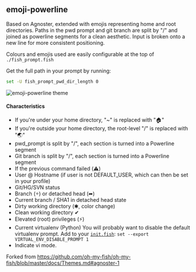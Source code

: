 ## emoji-powerline

Based on Agnoster, extended with emojis representing home and root directories. Paths in the pwd prompt and git branch are split by "/" and joined as powerline segments for a clean aesthetic. Input is broken onto a new line for more consistent positioning.

Colours and emojis used are easily configurable at the top of `./fish_prompt.fish`

Get the full path in your prompt by running:

```sh
set -U fish_prompt_pwd_dir_length 0
```

![emoji-powerline theme](https://i.imgur.com/RfnCgLV.png)

#### Characteristics

- If you're under your home directory, "~" is replaced with "🏠"
- If you're outside your home directory, the root-level "/" is replaced with "🌏"
- pwd_prompt is split by "/", each section is turned into a Powerline segment
- Git branch is split by "/", each section is turned into a Powerline segment
- If the previous command failed (⚠️)
- User @ Hostname (if user is not DEFAULT_USER, which can then be set in your profile)
- Git/HG/SVN status
- Branch () or detached head (➦)
- Current branch / SHA1 in detached head state
- Dirty working directory (✱, color change)
- Clean working directory ✔
- Elevated (root) privileges (⚡)
- Current virtualenv (Python)
  You will probably want to disable the default virtualenv prompt. Add to your [`init.fish`](https://github.com/oh-my-fish/oh-my-fish#dotfiles):
  `set --export VIRTUAL_ENV_DISABLE_PROMPT 1`
- Indicate vi mode.

Forked from https://github.com/oh-my-fish/oh-my-fish/blob/master/docs/Themes.md#agnoster-1
